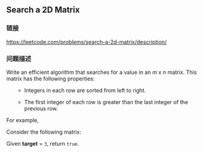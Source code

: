 ## Search a 2D Matrix  
### 链接  
https://leetcode.com/problems/search-a-2d-matrix/description/  
### 问题描述
Write an efficient algorithm that searches for a value in an *m* x *n* matrix. This matrix has the following properties:


<ul>
- Integers in each row are sorted from left to right.
- The first integer of each row is greater than the last integer of the previous row.
</ul>



For example,


Consider the following matrix:


Given **target** = `3`, return `true`.
